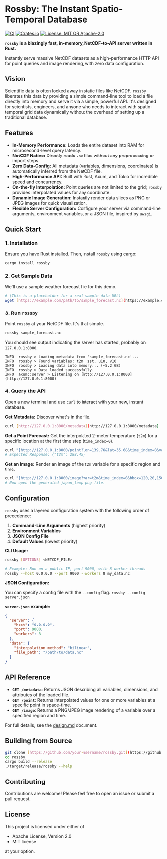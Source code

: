 # Rossby: The Instant Spatio-Temporal Database

[![CI](https://github.com/mountain/rossby/actions/workflows/ci.yml/badge.svg)](https://github.com/mountain/rossby/actions/workflows/ci.yml)
[![Crates.io](https://img.shields.io/crates/v/rossby.svg)](https://crates.io/crates/rossby)
[![License: MIT OR Apache-2.0](https://img.shields.io/badge/license-MIT%20OR%20Apache--2.0-blue.svg)](LICENSE)

**`rossby` is a blazingly fast, in-memory, NetCDF-to-API server written in Rust.**

Instantly serve massive NetCDF datasets as a high-performance HTTP API for point queries and image rendering, with zero data configuration.

## Vision

Scientific data is often locked away in static files like NetCDF. `rossby` liberates this data by providing a simple command-line tool to load a file directly into memory and serve it via a simple, powerful API. It's designed for scientists, engineers, and anyone who needs to interact with spatio-temporal grid data dynamically without the overhead of setting up a traditional database.

## Features

- **In-Memory Performance:** Loads the entire dataset into RAM for microsecond-level query latency.
- **NetCDF Native:** Directly reads `.nc` files without any preprocessing or import steps.
- **Zero Data-Config:** All metadata (variables, dimensions, coordinates) is automatically inferred from the NetCDF file.
- **High-Performance API:** Built with Rust, Axum, and Tokio for incredible speed and concurrency.
- **On-the-fly Interpolation:** Point queries are not limited to the grid; `rossby` provides interpolated values for any coordinate.
- **Dynamic Image Generation:** Instantly render data slices as PNG or JPEG images for quick visualization.
- **Flexible Server Configuration:** Configure your server via command-line arguments, environment variables, or a JSON file, inspired by `uwsgi`.

## Quick Start

### 1. Installation

Ensure you have Rust installed. Then, install `rossby` using cargo:
```sh
cargo install rossby
````

### 2\. Get Sample Data

We'll use a sample weather forecast file for this demo.

```sh
# (This is a placeholder for a real sample data URL)
wget [https://example.com/path/to/sample_forecast.nc](https://example.com/path/to/sample_forecast.nc)
```

### 3\. Run `rossby`

Point `rossby` at your NetCDF file. It's that simple.

```sh
rossby sample_forecast.nc
```

You should see output indicating the server has started, probably on `127.0.0.1:8000`.

```
INFO  rossby > Loading metadata from 'sample_forecast.nc'...
INFO  rossby > Found variables: t2m, sst, u10, v10
INFO  rossby > Loading data into memory... (~5.2 GB)
INFO  rossby > Data loaded successfully.
INFO  axum::server > Listening on [http://127.0.0.1:8000](http://127.0.0.1:8000)
```

### 4\. Query the API

Open a new terminal and use `curl` to interact with your new, instant database.

**Get Metadata:** Discover what's in the file.

```sh
curl [http://127.0.0.1:8000/metadata](http://127.0.0.1:8000/metadata)
```

**Get a Point Forecast:** Get the interpolated 2-meter temperature (`t2m`) for a specific location at the first time step (`time_index=0`).

```sh
curl "[http://127.0.0.1:8000/point?lon=139.76&lat=35.68&time_index=0&vars=t2m](http://127.0.0.1:8000/point?lon=139.76&lat=35.68&time_index=0&vars=t2m)"
# Expected Response: {"t2m": 288.45}
```

**Get an Image:** Render an image of the `t2m` variable for a specific region and time.

```sh
curl "[http://127.0.0.1:8000/image?var=t2m&time_index=0&bbox=120,20,150,50](http://127.0.0.1:8000/image?var=t2m&time_index=0&bbox=120,20,150,50)" -o japan_temp.png
# Now open the generated japan_temp.png file.
```

## Configuration

`rossby` uses a layered configuration system with the following order of precedence:

1.  **Command-Line Arguments** (highest priority)
2.  **Environment Variables**
3.  **JSON Config File**
4.  **Default Values** (lowest priority)

**CLI Usage:**

```sh
rossby [OPTIONS] <NETCDF_FILE>

# Example: Run on a public IP, port 9000, with 8 worker threads
rossby --host 0.0.0.0 --port 9000 --workers 8 my_data.nc
```

**JSON Configuration:**

You can specify a config file with the `--config` flag.
`rossby --config server.json`

**`server.json` example:**

```json
{
  "server": {
    "host": "0.0.0.0",
    "port": 9000,
    "workers": 8
  },
  "data": {
    "interpolation_method": "bilinear",
    "file_path": "/path/to/data.nc"
  }
}
```

## API Reference

- **`GET /metadata`**: Returns JSON describing all variables, dimensions, and attributes of the loaded file.
- **`GET /point`**: Returns interpolated values for one or more variables at a specific point in space-time.
- **`GET /image`**: Returns a PNG/JPEG image rendering of a variable over a specified region and time.

For full details, see the [design.md](https://www.google.com/search?q=design.md) document.

## Building from Source

```sh
git clone [https://github.com/your-username/rossby.git](https://github.com/your-username/rossby.git)
cd rossby
cargo build --release
./target/release/rossby --help
```

## Contributing

Contributions are welcome\! Please feel free to open an issue or submit a pull request.

## License

This project is licensed under either of

- Apache License, Version 2.0
- MIT license

at your option.
